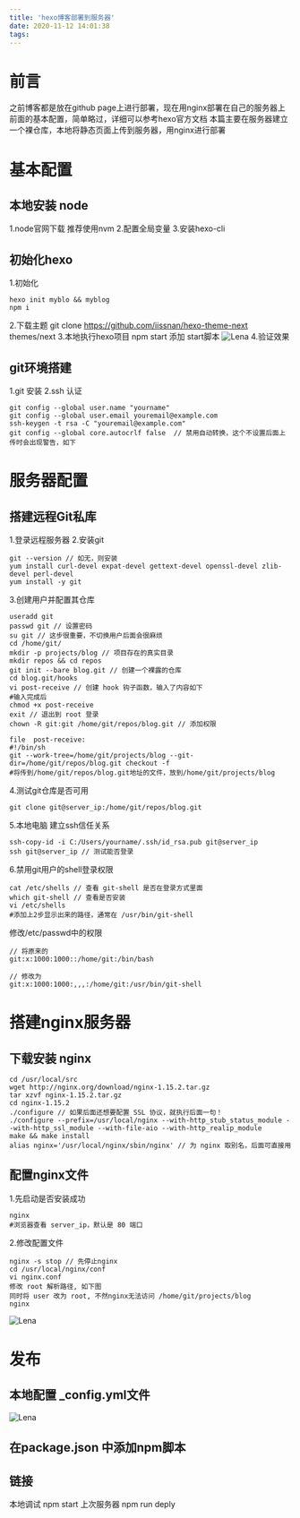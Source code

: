 ```yaml
---
title: 'hexo博客部署到服务器'
date: 2020-11-12 14:01:38
tags:
---
```

# 前言
之前博客都是放在github page上进行部署，现在用nginx部署在自己的服务器上
前面的基本配置，简单略过，详细可以参考hexo官方文档
本篇主要在服务器建立一个裸仓库，本地将静态页面上传到服务器，用nginx进行部署

<!--more-->
# 基本配置
## 本地安装 node
1.node官网下载 推荐使用nvm
2.配置全局变量
3.安装hexo-cli

## 初始化hexo
1.初始化
```
hexo init myblo && myblog
npm i
```
2.下载主题
git clone https://github.com/iissnan/hexo-theme-next themes/next
3.本地执行hexo项目 npm start
添加 start脚本 
![Lena](/images/pic01.png)
4.验证效果

## git环境搭建
1.git 安装
2.ssh 认证
```
git config --global user.name "yourname"
git config --global user.email youremail@example.com
ssh-keygen -t rsa -C "youremail@example.com"
git config --global core.autocrlf false  // 禁用自动转换，这个不设置后面上传时会出现警告，如下
```
# 服务器配置
## 搭建远程Git私库
1.登录远程服务器
2.安装git
```
git --version // 如无，则安装
yum install curl-devel expat-devel gettext-devel openssl-devel zlib-devel perl-devel
yum install -y git
```
3.创建用户并配置其仓库
```
useradd git
passwd git // 设置密码
su git // 这步很重要，不切换用户后面会很麻烦
cd /home/git/
mkdir -p projects/blog // 项目存在的真实目录
mkdir repos && cd repos
git init --bare blog.git // 创建一个裸露的仓库
cd blog.git/hooks
vi post-receive // 创建 hook 钩子函数，输入了内容如下
#输入完成后
chmod +x post-receive
exit // 退出到 root 登录
chown -R git:git /home/git/repos/blog.git // 添加权限
```
```
file  post-receive:
#!/bin/sh
git --work-tree=/home/git/projects/blog --git-dir=/home/git/repos/blog.git checkout -f
#将传到/home/git/repos/blog.git地址的文件，放到/home/git/projects/blog
```
4.测试git仓库是否可用
```
git clone git@server_ip:/home/git/repos/blog.git
```
5.本地电脑 建立ssh信任关系
```
ssh-copy-id -i C:/Users/yourname/.ssh/id_rsa.pub git@server_ip
ssh git@server_ip // 测试能否登录
```
6.禁用git用户的shell登录权限
```
cat /etc/shells // 查看 git-shell 是否在登录方式里面
which git-shell // 查看是否安装
vi /etc/shells
#添加上2步显示出来的路径，通常在 /usr/bin/git-shell
```
修改/etc/passwd中的权限
```
// 将原来的
git:x:1000:1000::/home/git:/bin/bash

// 修改为
git:x:1000:1000:,,,:/home/git:/usr/bin/git-shell
```

# 搭建nginx服务器
## 下载安装 nginx
```
cd /usr/local/src
wget http://nginx.org/download/nginx-1.15.2.tar.gz
tar xzvf nginx-1.15.2.tar.gz
cd nginx-1.15.2
./configure // 如果后面还想要配置 SSL 协议，就执行后面一句！
./configure --prefix=/usr/local/nginx --with-http_stub_status_module --with-http_ssl_module --with-file-aio --with-http_realip_module
make && make install
alias nginx='/usr/local/nginx/sbin/nginx' // 为 nginx 取别名，后面可直接用
```

## 配置nginx文件
1.先启动是否安装成功
```
nginx 
#浏览器查看 server_ip，默认是 80 端口
```

2.修改配置文件
```
nginx -s stop // 先停止nginx
cd /usr/local/nginx/conf
vi nginx.conf
修改 root 解析路径, 如下图
同时将 user 改为 root, 不然nginx无法访问 /home/git/projects/blog
nginx
```
![Lena](/images/2020_11_12_pic02.png)

# 发布
## 本地配置 _config.yml文件
![Lena](/images/2020_11_12_pic03.png)
## 在package.json 中添加npm脚本
## 链接 
本地调试 npm start
上次服务器 npm run deply